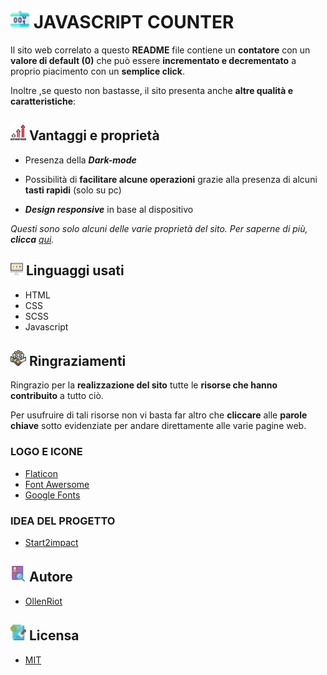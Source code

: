 # ![Logo](assets/img/readme-img/counter-mini.png)  JAVASCRIPT COUNTER

Il sito web correlato a questo **README** file contiene un **contatore** con un **valore di default (0)** che può essere **incrementato e decrementato** a proprio piacimento con un **semplice click**.

Inoltre ,se questo non bastasse, il sito presenta anche **altre qualità e caratteristiche**:

## ![Logo](assets/img/readme-img/advantages-mini.png)  Vantaggi e proprietà

- Presenza della ***Dark-mode***

- Possibilità di **facilitare alcune operazioni** grazie alla presenza di alcuni **tasti rapidi** (solo su pc)

- ***Design responsive*** in base al dispositivo

*Questi sono solo alcuni delle varie proprietà del sito. Per saperne di più, **clicca** [qui](index.html).*



## ![Logo](assets/img/readme-img/pc-mini.png)  Linguaggi usati

- HTML
- CSS
- SCSS
- Javascript


## ![Logo](assets/img/readme-img/team-mini.png)  Ringraziamenti
Ringrazio per la **realizzazione del sito** tutte le **risorse che hanno contribuito** a tutto ciò.

Per usufruire di tali risorse non vi basta far altro che **cliccare** alle **parole chiave** sotto evidenziate per andare direttamente alle varie pagine web.
### LOGO E ICONE 
- [Flaticon](https://www.flaticon.com/)
- [Font Awersome](https://fontawesome.com/)
- [Google Fonts](https://fonts.google.com/) 
### IDEA DEL PROGETTO
- [Start2impact](https://www.start2impact.it/)

## ![Logo](assets/img/readme-img/info-mini.png)  Autore

- [OllenRiot](https://www.github.com/OllenRiot)


## ![Logo](assets/img/readme-img/license-mini.png)  Licensa 

- [MIT](LICENSE)
